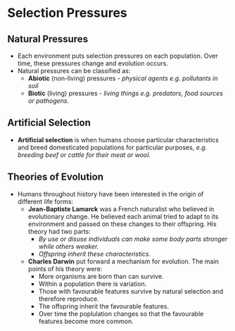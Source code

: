# Selection Pressures 
## Natural Pressures
- Each environment puts selection pressures on each population. Over time, these pressures change and evolution occurs.
- Natural pressures can be classified as:
	- **Abiotic** (non-living) pressures - *physical agents e.g. pollutants in soil*
	- **Biotic** (living) pressures - *living things e.g. predators, food sources or pathogens*.

## Artificial Selection
- **Artificial selection** is when humans choose particular characteristics and breed domesticated populations for particular purposes, *e.g. breeding beef or cattle for their meat or wool.*

## Theories of Evolution
- Humans throughout history have been interested in the origin of different life forms:
	- **Jean-Baptiste Lamarck** was a French naturalist who believed in evolutionary change. He believed each animal tried to adapt to its environment and passed on these changes to their offspring. His theory had two parts:
		- *By use or disuse individuals can make some body parts stronger while others weaker.*
		- *Offspring inherit these characteristics*.
	- **Charles Darwin** put forward a mechanism for evolution. The main points of his theory were:
		- More organisms are born than can survive.
		- Within a population there is variation.
		- Those with favourable features survive by natural selection and therefore reproduce.
		- The offspring inherit the favourable features.
		- Over time the poplulation changes so that the favourable features become more common.

